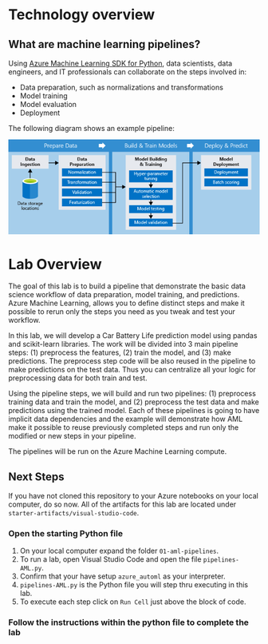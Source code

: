 # Technology overview

## What are machine learning pipelines?
Using [Azure Machine Learning SDK for Python](https://docs.microsoft.com/en-us/python/api/azureml-pipeline-core/?view=azure-ml-py), data scientists, data engineers, and IT professionals can collaborate on the steps involved in:
* Data preparation, such as normalizations and transformations
* Model training
* Model evaluation
* Deployment

The following diagram shows an example pipeline:

![piplines](./images/pipelines.png)

# Lab Overview
The goal of this lab is to build a pipeline that demonstrate the basic data science workflow of data preparation, model training, and predictions. Azure Machine Learning, allows you to define distinct steps and make it possible to rerun only the steps you need as you tweak and test your workflow.

In this lab, we will develop a Car Battery Life prediction model using pandas and scikit-learn libraries. The work will be divided into 3 main pipeline steps: (1) preprocess the features, (2) train the model, and (3) make predictions. The preprocess step code will be also reused in the pipeline to make predictions on the test data. Thus you can centralize all your logic for preprocessing data for both train and test.

Using the pipeline steps, we will build and run two pipelines: (1) preprocess training data and train the model, and (2) preprocess the test data and make predictions using the trained model. Each of these pipelines is going to have implicit data dependencies and the example will demonstrate how AML make it possible to reuse previously completed steps and run only the modified or new steps in your pipeline.

The pipelines will be run on the Azure Machine Learning compute.

## Next Steps

If you have not cloned this repository to your Azure notebooks on your local computer, do so now. All of the artifacts for this lab are located under `starter-artifacts/visual-studio-code`.

### Open the starting Python file
1. On your local computer expand the folder `01-aml-pipelines`.
2. To run a lab, open Visual Studio Code and open the file `pipelines-AML.py`.
3. Confirm that your have setup `azure_automl` as your interpreter.
4. `pipelines-AML.py` is the Python file you will step thru executing in this lab.
5. To execute each step click on `Run Cell` just above the block of code. 

### Follow the instructions within the python file to complete the lab
